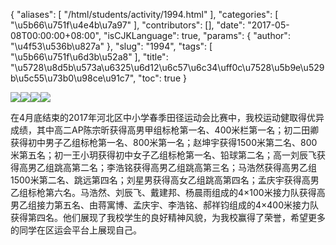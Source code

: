 {
    "aliases": [
        "/html/students/activity/1994.html"
    ],
    "categories": [
        "\u5b66\u751f\u4e4b\u7a97"
    ],
    "contributors": [],
    "date": "2017-05-08T00:00:00+08:00",
    "isCJKLanguage": true,
    "params": {
        "author": "\u4f53\u536b\u827a"
    },
    "slug": "1994",
    "tags": [
        "\u5b66\u751f\u6d3b\u52a8"
    ],
    "title": "\u5728\u8d5b\u573a\u6325\u6d12\u6c57\u6c34\uff0c\u7528\u5b9e\u529b\u5c55\u73b0\u98ce\u91c7",
    "toc": true
}

![](https://cdn.tfls.online/mirror/full/beb919074b47aabe059b52294faeb6db9aee7627.jpg)![](https://cdn.tfls.online/mirror/full/6201f2efea237a1bf5057279c8003b5d6ff985d1.jpg)![](https://cdn.tfls.online/mirror/full/e7494b0b58e65c1e7038e1df58d3393bebfa358f.jpg)![](https://cdn.tfls.online/mirror/full/e6a4550003b5720ad035d6fb8003cc01bea70443.jpg)  






在4月底结束的2017年河北区中小学春季田径运动会比赛中，我校运动健取得优异成绩，其中高二AP陈宗昕获得高男甲组标枪第一名、400米栏第一名；初二田卿获得初中男子乙组标枪第一名、800米第一名；赵坤宇获得1500米第二名、800米第五名；初一王小玥获得初中女子乙组标枪第一名、铅球第二名；高一刘辰飞获得高男乙组跳高第二名；李浩铭获得高男乙组跳高第三名；马浩然获得高男乙组1500米第二名、跳远第四名；刘星男获得高女乙组跳高第四名；孟庆宇获得高男乙组标枪第六名。马浩然、刘辰飞、戴建邦、杨晨雨组成的4×100米接力队获得高男乙组接力第五名、由蒋寓博、孟庆宇、李浩铭、郝祥钧组成的4×400米接力队获得第四名。他们展现了我校学生的良好精神风貌，为我校赢得了荣誉，希望更多的同学在区运会平台上展现自己。







